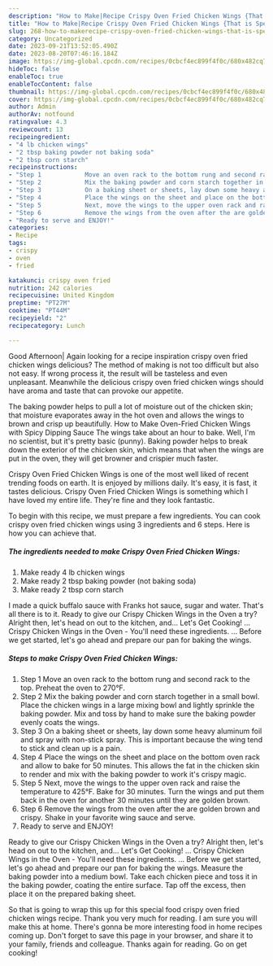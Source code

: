 ```yaml
---
description: "How to Make|Recipe Crispy Oven Fried Chicken Wings {That is Special"
title: "How to Make|Recipe Crispy Oven Fried Chicken Wings {That is Special"
slug: 268-how-to-makerecipe-crispy-oven-fried-chicken-wings-that-is-special
category: Uncategorized
date: 2023-09-21T13:52:05.490Z
date: 2023-08-20T07:46:16.184Z
image: https://img-global.cpcdn.com/recipes/0cbcf4ec899f4f0c/680x482cq70/crispy-oven-fried-chicken-wings-recipe-main-photo.jpg
hideToc: false
enableToc: true
enableTocContent: false
thumbnail: https://img-global.cpcdn.com/recipes/0cbcf4ec899f4f0c/680x482cq70/crispy-oven-fried-chicken-wings-recipe-main-photo.jpg
cover: https://img-global.cpcdn.com/recipes/0cbcf4ec899f4f0c/680x482cq70/crispy-oven-fried-chicken-wings-recipe-main-photo.jpg
author: Admin
authorAv: notfound
ratingvalue: 4.3
reviewcount: 13
recipeingredient:
- "4 lb chicken wings"
- "2 tbsp baking powder not baking soda"
- "2 tbsp corn starch"
recipeinstructions:
- "Step 1            Move an oven rack to the bottom rung and second rack to the top. Preheat the oven to 270°F."
- "Step 2            Mix the baking powder and corn starch together in a small bowl. Place the chicken wings in a large mixing bowl and lightly sprinkle the baking powder. Mix and toss by hand to make sure the baking powder evenly coats the wings."
- "Step 3            On a baking sheet or sheets, lay down some heavy aluminum foil and spray with non-stick spray. This is important because the wing tend to stick and clean up is a pain."
- "Step 4            Place the wings on the sheet and place on the bottom oven rack and allow to bake for 50 minutes. This allows the fat in the chicken skin to render and mix with the baking powder to work it&#39;s crispy magic."
- "Step 5            Next, move the wings to the upper oven rack and raise the temperature to 425°F. Bake for 30 minutes. Turn the wings and put them back in the oven for another 30 minutes until they are golden brown."
- "Step 6            Remove the wings from the oven after the are golden brown and crispy. Shake in your favorite wing sauce and serve."
- "Ready to serve and ENJOY!"
categories:
- Recipe
tags:
- crispy
- oven
- fried

katakunci: crispy oven fried 
nutrition: 242 calories
recipecuisine: United Kingdom
preptime: "PT27M"
cooktime: "PT44M"
recipeyield: "2"
recipecategory: Lunch

---
```



Good Afternoon| Again looking for a recipe inspiration crispy oven fried chicken wings delicious? The method of making is not too difficult but also not easy. If wrong process it, the result will be tasteless and even unpleasant. Meanwhile the delicious crispy oven fried chicken wings should have aroma and taste that can provoke our appetite.





The baking powder helps to pull a lot of moisture out of the chicken skin; that moisture evaporates away in the hot oven and allows the wings to brown and crisp up beautifully. How to Make Oven-Fried Chicken Wings with Spicy Dipping Sauce The wings take about an hour to bake. Well, I&#39;m no scientist, but it&#39;s pretty basic (punny). Baking powder helps to break down the exterior of the chicken skin, which means that when the wings are put in the oven, they will get browner and crispier much faster.

Crispy Oven Fried Chicken Wings is one of the most well liked of recent trending foods on earth. It is enjoyed by millions daily. It's easy, it is fast, it tastes delicious. Crispy Oven Fried Chicken Wings is something which I have loved my entire life. They're fine and they look fantastic.


To begin with this recipe, we must prepare a few ingredients. You can cook crispy oven fried chicken wings using 3 ingredients and 6 steps. Here is how you can achieve that.

<!--inarticleads1-->

##### The ingredients needed to make Crispy Oven Fried Chicken Wings:

1. Make ready 4 lb chicken wings
1. Make ready 2 tbsp baking powder (not baking soda)
1. Make ready 2 tbsp corn starch


I made a quick buffalo sauce with Franks hot sauce, sugar and water. That&#39;s all there is to it. Ready to give our Crispy Chicken Wings in the Oven a try? Alright then, let&#39;s head on out to the kitchen, and… Let&#39;s Get Cooking! … Crispy Chicken Wings in the Oven - You&#39;ll need these ingredients. … Before we get started, let&#39;s go ahead and prepare our pan for baking the wings. 

<!--inarticleads2-->

##### Steps to make Crispy Oven Fried Chicken Wings:

1. Step 1            Move an oven rack to the bottom rung and second rack to the top. Preheat the oven to 270°F.
1. Step 2            Mix the baking powder and corn starch together in a small bowl. Place the chicken wings in a large mixing bowl and lightly sprinkle the baking powder. Mix and toss by hand to make sure the baking powder evenly coats the wings.
1. Step 3            On a baking sheet or sheets, lay down some heavy aluminum foil and spray with non-stick spray. This is important because the wing tend to stick and clean up is a pain.
1. Step 4            Place the wings on the sheet and place on the bottom oven rack and allow to bake for 50 minutes. This allows the fat in the chicken skin to render and mix with the baking powder to work it&#39;s crispy magic.
1. Step 5            Next, move the wings to the upper oven rack and raise the temperature to 425°F. Bake for 30 minutes. Turn the wings and put them back in the oven for another 30 minutes until they are golden brown.
1. Step 6            Remove the wings from the oven after the are golden brown and crispy. Shake in your favorite wing sauce and serve.
1. Ready to serve and ENJOY!

Ready to give our Crispy Chicken Wings in the Oven a try? Alright then, let&#39;s head on out to the kitchen, and… Let&#39;s Get Cooking! … Crispy Chicken Wings in the Oven - You&#39;ll need these ingredients. … Before we get started, let&#39;s go ahead and prepare our pan for baking the wings. Measure the baking powder into a medium bowl. Take each chicken piece and toss it in the baking powder, coating the entire surface. Tap off the excess, then place it on the prepared baking sheet. 

So that is going to wrap this up for this special food crispy oven fried chicken wings recipe. Thank you very much for reading. I am sure you will make this at home. There's gonna be more interesting food in home recipes coming up. Don't forget to save this page in your browser, and share it to your family, friends and colleague. Thanks again for reading. Go on get cooking!
